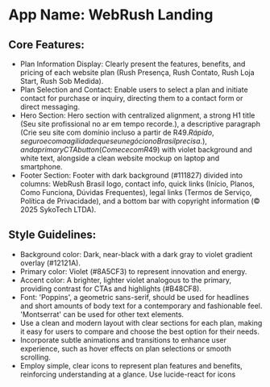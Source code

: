 # **App Name**: WebRush Landing

## Core Features:

- Plan Information Display: Clearly present the features, benefits, and pricing of each website plan (Rush Presença, Rush Contato, Rush Loja Start, Rush Sob Medida).
- Plan Selection and Contact: Enable users to select a plan and initiate contact for purchase or inquiry, directing them to a contact form or direct messaging.
- Hero Section: Hero section with centralized alignment, a strong H1 title (Seu site profissional no ar em tempo recorde.), a descriptive paragraph (Crie seu site com domínio incluso a partir de R$49. Rápido, seguro e com a agilidade que seu negócio no Brasil precisa.), and a primary CTA button (Comece com R$49) with violet background and white text, alongside a clean website mockup on laptop and smartphone.
- Footer Section: Footer with dark background (#111827) divided into columns: WebRush Brasil logo, contact info, quick links (Início, Planos, Como Funciona, Dúvidas Frequentes), legal links (Termos de Serviço, Política de Privacidade), and a bottom bar with copyright information (© 2025 SykoTech LTDA).

## Style Guidelines:

- Background color: Dark, near-black with a dark gray to violet gradient overlay (#12121A).
- Primary color: Violet (#8A5CF3) to represent innovation and energy.
- Accent color: A brighter, lighter violet analogous to the primary, providing contrast for CTAs and highlights (#B48CF8).
- Font: 'Poppins', a geometric sans-serif, should be used for headlines and short amounts of body text for a contemporary and fashionable feel. 'Montserrat' can be used for other text elements.
- Use a clean and modern layout with clear sections for each plan, making it easy for users to compare and choose the best option for their needs.
- Incorporate subtle animations and transitions to enhance user experience, such as hover effects on plan selections or smooth scrolling.
- Employ simple, clear icons to represent plan features and benefits, reinforcing understanding at a glance. Use lucide-react for icons